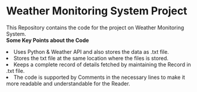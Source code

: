 # Weather Monitoring System Project
This Repository contains the code for the project on Weather Monitoring System.<br>
<b>Some Key Points about the Code</b><br>
<li>Uses Python & Weather API and also stores the data as .txt file.
<li>Stores the txt file at the same location where the files is stored.<br>
<li>Keeps a complete record of details fetched by maintaining the Record in .txt file.
<li>The code is supported by Comments in the necessary lines to make it more readable and understandable for the Reader.<br>

